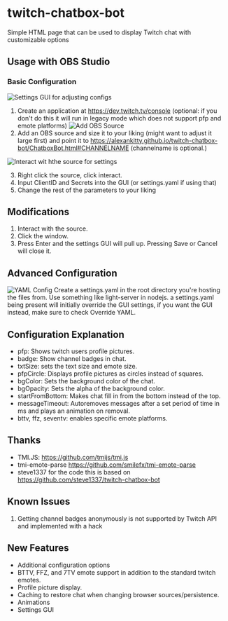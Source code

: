 # twitch-chatbox-bot

Simple HTML page that can be used to display Twitch chat with customizable options

## Usage with OBS Studio

### Basic Configuration
![Settings GUI for adjusting configs](https://user-images.githubusercontent.com/45508320/190004583-7dc964a9-2547-46f2-aab2-5e172a346459.png)
1. Create an application at https://dev.twitch.tv/console (optional: if you don't do this it will run in legacy mode which does not support pfp and emote platforms)
![Add OBS Source](https://github.com/alexankitty/twitch-chatbox-bot/blob/main/docs/obs%20source.png?raw=true)
2. Add an OBS source and size it to your liking (might want to adjust it large first) and point it to https://alexankitty.github.io/twitch-chatbox-bot/ChatboxBot.html#CHANNELNAME (channelname is optional.)

![Interact wit hthe source for settings](https://github.com/alexankitty/twitch-chatbox-bot/blob/main/docs/interact.png?raw=true)

3. Right click the source, click interact.
4. Input ClientID and Secrets into the GUI (or settings.yaml if using that)
5. Change the rest of the parameters to your liking

## Modifications
1. Interact with the source.
2. Click the window.
3. Press Enter and the settings GUI will pull up. Pressing Save or Cancel will close it.

## Advanced Configuration
![YAML Config](https://github.com/alexankitty/twitch-chatbox-bot/blob/main/docs/configfile.png?raw=true)
Create a settings.yaml in the root directory you're hosting the files from. Use something like light-server in nodejs. a settings.yaml being present will initially override the GUI settings, if you want the GUI instead, make sure to check Override YAML.

## Configuration Explanation
* pfp: Shows twitch users profile pictures.
* badge: Show channel badges in chat.
* txtSize: sets the text size and emote size.
* pfpCircle: Displays profile pictures as circles instead of squares.
* bgColor: Sets the background color of the chat.
* bgOpacity: Sets the alpha of the background color.
* startFromBottom: Makes chat fill in from the bottom instead of the top.
* messageTimeout: Autoremoves messages after a set period of time in ms and plays an animation on removal.
* bttv, ffz, seventv: enables specific emote platforms.

## Thanks

* TMI.JS: https://github.com/tmijs/tmi.js
* tmi-emote-parse https://github.com/smilefx/tmi-emote-parse
* steve1337 for the code this is based on https://github.com/steve1337/twitch-chatbox-bot

## Known Issues
1. Getting channel badges anonymously is not supported by Twitch API and implemented with a hack

## New Features
* Additional configuration options
* BTTV, FFZ, and 7TV emote support in addition to the standard twitch emotes.
* Profile picture display.
* Caching to restore chat when changing browser sources/persistence.
* Animations
* Settings GUI


